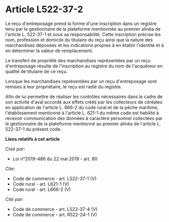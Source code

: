 # Article L522-37-2

Le reçu d'entreposage prend la forme d'une inscription dans un registre tenu par le gestionnaire de la plateforme mentionnée
au premier alinéa de l'article L. 522-37-1 et sous sa responsabilité. Cette inscription précise les nom, profession et
domicile du titulaire du reçu ainsi que la nature des marchandises déposées et les indications propres à en établir
l'identité et à en déterminer la valeur de remplacement. 

Le transfert de propriété des marchandises représentées par un reçu d'entreposage résulte de l'inscription au registre du nom
de l'acquéreur en qualité de titulaire de ce reçu. 

Lorsque les marchandises représentées par un reçu d'entreposage sont remises à leur propriétaire, le reçu est radié du
registre. 

Afin de lui permettre de réaliser les contrôles nécessaires dans le cadre de son activité d'aval accordé aux effets créés par
les collecteurs de céréales en application de l'article L. 666-2 du code rural et de la pêche maritime, l'établissement
mentionné à l'article L. 621-1 du même code est habilité à recevoir communication des données à caractère personnel
collectées par le gestionnaire de la plateforme mentionné au premier alinéa de l'article L. 522-37-1 du présent code.

**Liens relatifs à cet article**

_Créé par_:

  - Loi n°2019-486 du 22 mai 2019 - art. 80

_Cite_:

  - Code de commerce - art. L522-37-1 (V)
  - Code rural - art. L621-1 (V)
  - Code rural - art. L666-2 (V)

_Cité par_:

  - Code de commerce - art. L522-37-4 (V)
  - Code de commerce - art. R522-24-1 (V)

